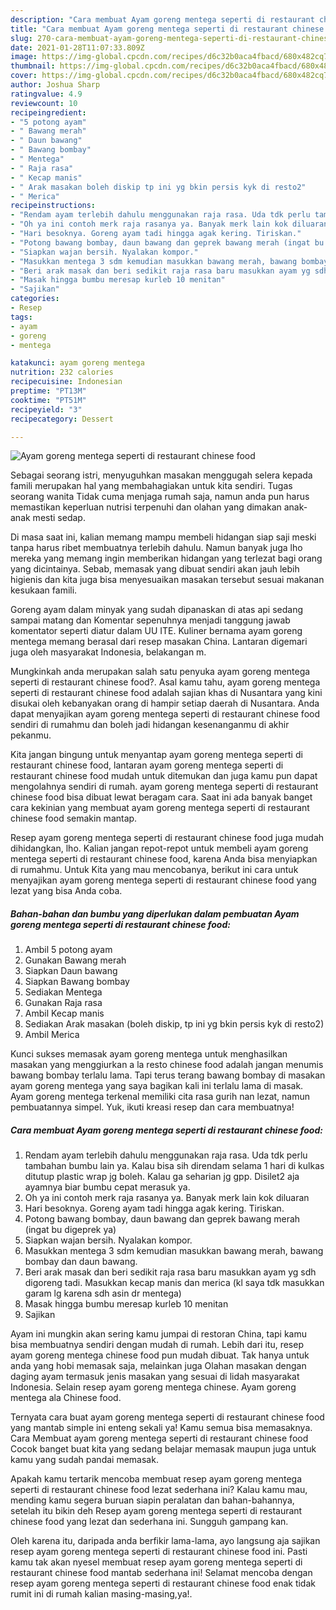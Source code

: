 ```yaml
---
description: "Cara membuat Ayam goreng mentega seperti di restaurant chinese food Sederhana dan Mudah Dibuat"
title: "Cara membuat Ayam goreng mentega seperti di restaurant chinese food Sederhana dan Mudah Dibuat"
slug: 270-cara-membuat-ayam-goreng-mentega-seperti-di-restaurant-chinese-food-sederhana-dan-mudah-dibuat
date: 2021-01-28T11:07:33.809Z
image: https://img-global.cpcdn.com/recipes/d6c32b0aca4fbacd/680x482cq70/ayam-goreng-mentega-seperti-di-restaurant-chinese-food-foto-resep-utama.jpg
thumbnail: https://img-global.cpcdn.com/recipes/d6c32b0aca4fbacd/680x482cq70/ayam-goreng-mentega-seperti-di-restaurant-chinese-food-foto-resep-utama.jpg
cover: https://img-global.cpcdn.com/recipes/d6c32b0aca4fbacd/680x482cq70/ayam-goreng-mentega-seperti-di-restaurant-chinese-food-foto-resep-utama.jpg
author: Joshua Sharp
ratingvalue: 4.9
reviewcount: 10
recipeingredient:
- "5 potong ayam"
- " Bawang merah"
- " Daun bawang"
- " Bawang bombay"
- " Mentega"
- " Raja rasa"
- " Kecap manis"
- " Arak masakan boleh diskip tp ini yg bkin persis kyk di resto2"
- " Merica"
recipeinstructions:
- "Rendam ayam terlebih dahulu menggunakan raja rasa. Uda tdk perlu tambahan bumbu lain ya. Kalau bisa sih direndam selama 1 hari di kulkas ditutup plastic wrap jg boleh. Kalau ga seharian jg gpp. Disilet2 aja ayamnya biar bumbu cepat merasuk ya."
- "Oh ya ini contoh merk raja rasanya ya. Banyak merk lain kok diluaran"
- "Hari besoknya. Goreng ayam tadi hingga agak kering. Tiriskan."
- "Potong bawang bombay, daun bawang dan geprek bawang merah (ingat bu digeprek ya)"
- "Siapkan wajan bersih. Nyalakan kompor."
- "Masukkan mentega 3 sdm kemudian masukkan bawang merah, bawang bombay dan daun bawang."
- "Beri arak masak dan beri sedikit raja rasa baru masukkan ayam yg sdh digoreng tadi. Masukkan kecap manis dan merica (kl saya tdk masukkan garam lg karena sdh asin dr mentega)"
- "Masak hingga bumbu meresap kurleb 10 menitan"
- "Sajikan"
categories:
- Resep
tags:
- ayam
- goreng
- mentega

katakunci: ayam goreng mentega 
nutrition: 232 calories
recipecuisine: Indonesian
preptime: "PT13M"
cooktime: "PT51M"
recipeyield: "3"
recipecategory: Dessert

---
```



![Ayam goreng mentega seperti di restaurant chinese food](https://img-global.cpcdn.com/recipes/d6c32b0aca4fbacd/680x482cq70/ayam-goreng-mentega-seperti-di-restaurant-chinese-food-foto-resep-utama.jpg)

Sebagai seorang istri, menyuguhkan masakan menggugah selera kepada famili merupakan hal yang membahagiakan untuk kita sendiri. Tugas seorang  wanita Tidak cuma menjaga rumah saja, namun anda pun harus memastikan keperluan nutrisi terpenuhi dan olahan yang dimakan anak-anak mesti sedap.

Di masa  saat ini, kalian memang mampu membeli hidangan siap saji meski tanpa harus ribet membuatnya terlebih dahulu. Namun banyak juga lho mereka yang memang ingin memberikan hidangan yang terlezat bagi orang yang dicintainya. Sebab, memasak yang dibuat sendiri akan jauh lebih higienis dan kita juga bisa menyesuaikan masakan tersebut sesuai makanan kesukaan famili. 

Goreng ayam dalam minyak yang sudah dipanaskan di atas api sedang sampai matang dan Komentar sepenuhnya menjadi tanggung jawab komentator seperti diatur dalam UU ITE. Kuliner bernama ayam goreng mentega memang berasal dari resep masakan China. Lantaran digemari juga oleh masyarakat Indonesia, belakangan m.

Mungkinkah anda merupakan salah satu penyuka ayam goreng mentega seperti di restaurant chinese food?. Asal kamu tahu, ayam goreng mentega seperti di restaurant chinese food adalah sajian khas di Nusantara yang kini disukai oleh kebanyakan orang di hampir setiap daerah di Nusantara. Anda dapat menyajikan ayam goreng mentega seperti di restaurant chinese food sendiri di rumahmu dan boleh jadi hidangan kesenanganmu di akhir pekanmu.

Kita jangan bingung untuk menyantap ayam goreng mentega seperti di restaurant chinese food, lantaran ayam goreng mentega seperti di restaurant chinese food mudah untuk ditemukan dan juga kamu pun dapat mengolahnya sendiri di rumah. ayam goreng mentega seperti di restaurant chinese food bisa dibuat lewat beragam cara. Saat ini ada banyak banget cara kekinian yang membuat ayam goreng mentega seperti di restaurant chinese food semakin mantap.

Resep ayam goreng mentega seperti di restaurant chinese food juga mudah dihidangkan, lho. Kalian jangan repot-repot untuk membeli ayam goreng mentega seperti di restaurant chinese food, karena Anda bisa menyiapkan di rumahmu. Untuk Kita yang mau mencobanya, berikut ini cara untuk menyajikan ayam goreng mentega seperti di restaurant chinese food yang lezat yang bisa Anda coba.

<!--inarticleads1-->

##### Bahan-bahan dan bumbu yang diperlukan dalam pembuatan Ayam goreng mentega seperti di restaurant chinese food:

1. Ambil 5 potong ayam
1. Gunakan  Bawang merah
1. Siapkan  Daun bawang
1. Siapkan  Bawang bombay
1. Sediakan  Mentega
1. Gunakan  Raja rasa
1. Ambil  Kecap manis
1. Sediakan  Arak masakan (boleh diskip, tp ini yg bkin persis kyk di resto2)
1. Ambil  Merica


Kunci sukses memasak ayam goreng mentega untuk menghasilkan masakan yang menggiurkan a la resto chinese food adalah jangan menumis bawang bombay terlalu lama. Tapi terus terang bawang bombay di masakan ayam goreng mentega yang saya bagikan kali ini terlalu lama di masak. Ayam goreng mentega terkenal memiliki cita rasa gurih nan lezat, namun pembuatannya simpel. Yuk, ikuti kreasi resep dan cara membuatnya! 

<!--inarticleads2-->

##### Cara membuat Ayam goreng mentega seperti di restaurant chinese food:

1. Rendam ayam terlebih dahulu menggunakan raja rasa. Uda tdk perlu tambahan bumbu lain ya. Kalau bisa sih direndam selama 1 hari di kulkas ditutup plastic wrap jg boleh. Kalau ga seharian jg gpp. Disilet2 aja ayamnya biar bumbu cepat merasuk ya.
1. Oh ya ini contoh merk raja rasanya ya. Banyak merk lain kok diluaran
1. Hari besoknya. Goreng ayam tadi hingga agak kering. Tiriskan.
1. Potong bawang bombay, daun bawang dan geprek bawang merah (ingat bu digeprek ya)
1. Siapkan wajan bersih. Nyalakan kompor.
1. Masukkan mentega 3 sdm kemudian masukkan bawang merah, bawang bombay dan daun bawang.
1. Beri arak masak dan beri sedikit raja rasa baru masukkan ayam yg sdh digoreng tadi. Masukkan kecap manis dan merica (kl saya tdk masukkan garam lg karena sdh asin dr mentega)
1. Masak hingga bumbu meresap kurleb 10 menitan
1. Sajikan


Ayam ini mungkin akan sering kamu jumpai di restoran China, tapi kamu bisa membuatnya sendiri dengan mudah di rumah. Lebih dari itu, resep ayam goreng mentega chinese food pun mudah dibuat. Tak hanya untuk anda yang hobi memasak saja, melainkan juga Olahan masakan dengan daging ayam termasuk jenis masakan yang sesuai di lidah masyarakat Indonesia. Selain resep ayam goreng mentega chinese. Ayam goreng mentega ala Chinese food. 

Ternyata cara buat ayam goreng mentega seperti di restaurant chinese food yang mantab simple ini enteng sekali ya! Kamu semua bisa memasaknya. Cara Membuat ayam goreng mentega seperti di restaurant chinese food Cocok banget buat kita yang sedang belajar memasak maupun juga untuk kamu yang sudah pandai memasak.

Apakah kamu tertarik mencoba membuat resep ayam goreng mentega seperti di restaurant chinese food lezat sederhana ini? Kalau kamu mau, mending kamu segera buruan siapin peralatan dan bahan-bahannya, setelah itu bikin deh Resep ayam goreng mentega seperti di restaurant chinese food yang lezat dan sederhana ini. Sungguh gampang kan. 

Oleh karena itu, daripada anda berfikir lama-lama, ayo langsung aja sajikan resep ayam goreng mentega seperti di restaurant chinese food ini. Pasti kamu tak akan nyesel membuat resep ayam goreng mentega seperti di restaurant chinese food mantab sederhana ini! Selamat mencoba dengan resep ayam goreng mentega seperti di restaurant chinese food enak tidak rumit ini di rumah kalian masing-masing,ya!.

